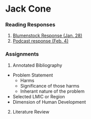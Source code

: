 # Jack Cone 

### Reading Responses 

1. [Blumenstock Response (Jan. 28)](https://jcone213.github.io/Workshop/blumenstock)
2. [Podcast response (Feb. 4)](https://jcone213.github.io/Workshop/Jahan_Rosling)

### Assignments 

1. Annotated Bibliography 
  - Problem Statement 
    - Harms
    - Significance of those harms
    - Inherant nature of the problem 
  - Selected LMIC or Region
  - Dimension of Human Development
2. Literature Review
